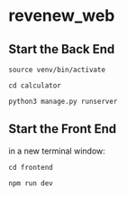 # revenew_web

## Start the Back End

`source venv/bin/activate`

`cd calculator`

`python3 manage.py runserver`

## Start the Front End
in a new terminal window:

`cd frontend`

`npm run dev`

